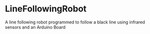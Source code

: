 # LineFollowingRobot
A line following robot programmed to follow a black line using infrared sensors and an Arduino Board
